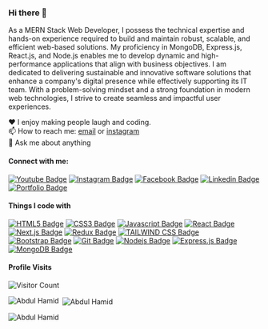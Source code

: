 ### Hi there 👋

As a MERN Stack Web Developer, I possess the technical expertise and hands-on experience required to build and maintain robust, scalable, and efficient web-based solutions. My proficiency in MongoDB, Express.js, React.js, and Node.js enables me to develop dynamic and high-performance applications that align with business objectives. I am dedicated to delivering sustainable and innovative software solutions that enhance a company's digital presence while effectively supporting its IT team. With a problem-solving mindset and a strong foundation in modern web technologies, I strive to create seamless and impactful user experiences.

♥️ I enjoy making people laugh and coding. <br/>
📫 How to reach me: [email](hamidkhattak469@gmail.com) or [instagram](https://www.instagram.com/abdulhamid.469/) <br/>
💬 Ask me about anything <br/>

#### Connect with me:

[![Youtube Badge](https://img.shields.io/badge/YouTube-FF0000?style=for-the-badge&logo=youtube&logoColor=white)](https://www.youtube.com/@abdulhamid.469/) [![Instagram Badge](https://img.shields.io/badge/Instagram-E4405F?style=for-the-badge&logo=instagram&logoColor=white)](https://www.instagram.com/abdulhamid.469/) [![Facebook Badge](https://img.shields.io/badge/Facebook-1877F2?style=for-the-badge&logo=facebook&logoColor=white)](https://www.facebook.com/abdulhamid.469/) [![Linkedin Badge](https://img.shields.io/badge/LinkedIn-0077B5?style=for-the-badge&logo=linkedin&logoColor=white)](https://www.linkedin.com/in/abdulhamid469/) [![Portfolio Badge](https://img.shields.io/badge/website-000000?style=for-the-badge&logo=About.me&logoColor=white)](https://abdulhamid469.vercel.app/)

#### Things I code with

[![HTML5 Badge](https://img.shields.io/badge/HTML5-E34F26?style=for-the-badge&logo=html5&logoColor=white)](#) [![CSS3 Badge](https://img.shields.io/badge/CSS3-1572B6?style=for-the-badge&logo=css3&logoColor=white)](#) [![Javascript Badge](https://img.shields.io/badge/-Javascript-F0DB4F?style=for-the-badge&labelColor=black&logo=javascript&logoColor=F0DB4F)](#) [![React Badge](https://img.shields.io/badge/-React-61DBFB?style=for-the-badge&labelColor=black&logo=react&logoColor=61DBFB)](#) [![Next.js Badge](https://img.shields.io/badge/next.js-000000?style=for-the-badge&logo=nextdotjs&logoColor=white)](#) [![Redux Badge](https://img.shields.io/badge/Redux-593D88?style=for-the-badge&logo=redux&logoColor=white)](#) [![TAILWIND CSS Badge](https://img.shields.io/badge/Tailwind_CSS-38B2AC?style=for-the-badge&logo=tailwind-css&logoColor=white)](#) [![Bootstrap Badge](https://img.shields.io/badge/Bootstrap-563D7C?style=for-the-badge&logo=bootstrap&logoColor=white)](#) [![Git Badge](https://img.shields.io/badge/Git-F05032?style=for-the-badge&logo=git&logoColor=white)](#) [![Nodejs Badge](https://img.shields.io/badge/-Nodejs-3C873A?style=for-the-badge&labelColor=black&logo=node.js&logoColor=3C873A)](#) [![Express.js Badge](https://img.shields.io/badge/Express.js-000000?style=for-the-badge&logo=express&logoColor=white)](#) [![MongoDB Badge](https://img.shields.io/badge/MongoDB-4EA94B?style=for-the-badge&logo=mongodb&logoColor=white)](#)

#### Profile Visits

![Visitor Count](https://profile-counter.glitch.me/abdulhamid469/count.svg)

<p><img align="left" src="https://github-readme-stats.vercel.app/api/top-langs/?username=abdulhamid469" alt="Abdul Hamid" /></p>

<p>&nbsp;<img align="center" src="https://github-readme-stats.vercel.app/api?username=abdulhamid469&show_icons=true&locale=en" alt="Abdul Hamid" /></p>

<p><img align="center" src="https://github-readme-streak-stats.herokuapp.com/?user=abdulhamid469&" alt="Abdul Hamid" /></p>
